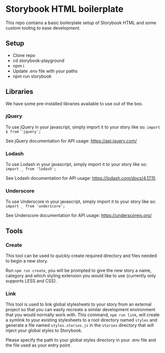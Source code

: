 # Storybook HTML boilerplate

This repo contains a basic boilerplate setup of Storybook HTML and some custom tooling to ease development.


## Setup

* Clone repo
* cd storybook-playground
* npm i
* Update .env file with your paths
* npm run storybook


## Libraries

We have some pre-installed libraries available to use out of the box.

### jQuery

To use jQuery in your javascript, simply import it to your story like so: `import $ from 'jquery';`

See jQuery documentation for API usage: https://api.jquery.com/


### Lodash

To use Lodash in your javascript, simply import it to your story like so: `import _ from 'lodash';`

See Lodash documentation for API usage: https://lodash.com/docs/4.17.15

### Underscore

To use Underscore in your javascript, simply import it to your story like so: `import _ from 'underscore';`

See Underscore documentation for API usage: https://underscorejs.org/


## Tools

### Create

This tool can be used to quickly create required directory and files needed to begin a new story.

Run `npm run create`, you will be prompted to give the new story a name, category and which styling extension you would like to use (currently only supports LESS and CSS).

### Link

This tool is used to link global stylesheets to your story from an external project so that you can easily recreate a similar development environment that you would normally work with. This command, `npm run link`, will create a symlink to your existing stylesheets to a root directory named `styles` and generate a file named `styles.stories.js` in the `stories` directory that will inject your global styles to Storybook.

Please specify the path to your global styles directory in your .env file and the file used as your entry point.
